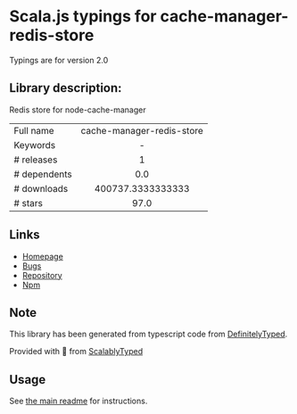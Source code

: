 
# Scala.js typings for cache-manager-redis-store

Typings are for version 2.0

## Library description:
Redis store for node-cache-manager

|                    |                 |
| ------------------ | :-------------: |
| Full name          | cache-manager-redis-store |
| Keywords           | - |
| # releases         | 1 |
| # dependents       | 0.0 |
| # downloads        | 400737.3333333333 |
| # stars            | 97.0 |

## Links
- [Homepage](https://github.com/dabroek/node-cache-manager-redis-store#readme)
- [Bugs](https://github.com/dabroek/node-cache-manager-redis-store/issues)
- [Repository](https://github.com/dabroek/node-cache-manager-redis-store)
- [Npm](https://www.npmjs.com/package/cache-manager-redis-store)
    


## Note
This library has been generated from typescript code from [DefinitelyTyped](https://definitelytyped.org).

Provided with :purple_heart: from [ScalablyTyped](https://github.com/oyvindberg/ScalablyTyped)

## Usage
See [the main readme](../../readme.md) for instructions.


